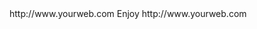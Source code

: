 <? xml version="1.0" ?>
<rss version="2.0">
<channel>
<title>KE Stream</title>
<description></description>
<link>http://www.yourweb.com</link>
<item>
<title>New Update 2/11/2017. Please Click on KE Updater to Update. </title>
<description> Enjoy </description>
<link>http://www.yourweb.com</link>
</channel>
</rss>
